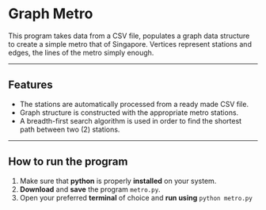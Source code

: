 # Graph Metro

This program takes data from a CSV file, populates a graph data structure to create a simple metro that of Singapore. Vertices represent stations and edges, the lines of the metro simply enough.

---

## Features

* The stations are automatically processed from a ready made CSV file.
* Graph structure is constructed with the appropriate metro stations.
* A breadth-first search algorithm is used in order to find the shortest path between two (2) stations.

---

## How to run the program

1. Make sure that **python** is properly **installed** on your system.
2. **Download** and **save** the program `metro.py`.
3. Open your preferred **terminal** of choice and **run using** `python metro.py`

